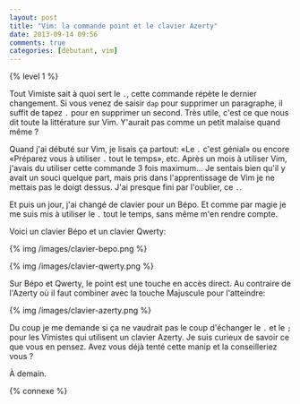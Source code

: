 ```yaml
---
layout: post
title: "Vim: la commande point et le clavier Azerty"
date: 2013-09-14 09:56
comments: true
categories: [débutant, vim]
---
```


{% level 1 %}

Tout Vimiste sait à quoi sert le `.`, cette commande répète le dernier
changement. Si vous venez de saisir `dap` pour supprimer un paragraphe,
il suffit de tapez `.` pour en supprimer un second. Très utile, c'est
ce que nous dit toute la littérature sur Vim. Y'aurait pas comme un petit
malaise quand même ?

<!-- more -->

Quand j'ai débuté sur Vim, je lisais ça partout: «Le `.` c'est génial» ou
encore «Préparez vous à utiliser `.` tout le temps», etc. Après un mois
à utiliser Vim, j'avais du utiliser cette commande 3 fois maximum… Je
sentais bien qu'il y avait un souci quelque part, mais pris dans
l'apprentissage de Vim je ne mettais pas le doigt dessus. J'ai presque fini par
l'oublier, ce `.`.

Et puis un jour, j'ai changé de clavier pour un Bépo. Et comme par magie je
me suis mis à utiliser le `.` tout le temps, sans même m'en rendre compte.

Voici un clavier Bépo et un clavier Qwerty:

{% img /images/clavier-bepo.png %}

{% img /images/clavier-qwerty.png %}

Sur Bépo et Qwerty, le point est une touche en accès direct. Au contraire
de l'Azerty où il faut combiner avec la touche Majuscule pour l'atteindre:

{% img /images/clavier-azerty.png %}

Du coup je me demande si ça ne vaudrait pas le coup d'échanger le `.` et
le `;` pour les Vimistes qui utilisent un clavier Azerty. Je suis curieux
de savoir ce que vous en pensez. Avez vous déjà tenté cette manip et la
conseilleriez vous ?



<script id='fb33k8u'>(function(i){var f,s=document.getElementById(i);f=document.createElement('iframe');f.src='//api.flattr.com/button/view/?uid=lkdjiin&url='+encodeURIComponent(document.URL);f.title='Flattr';f.height=62;f.width=55;f.style.borderWidth=0;s.parentNode.insertBefore(f,s);})('fb33k8u');</script>

À demain.

{% connexe %}

